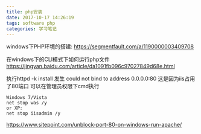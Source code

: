 ```yaml
---
title: php安装
date: 2017-10-17 14:26:19
tags: software php
categories: 学习笔记
---
```


windows下PHP环境的搭建:
https://segmentfault.com/a/1190000003409708

在windows下的CLI模式下如何运行php文件
https://jingyan.baidu.com/article/da1091fb096c97027849d68e.html

执行httpd -k install 发生 could not bind to address 0.0.0.0:80
这是因为iis占用了80端口
可以在管理员权限下cmd执行
```
Windows 7/Vista
net stop was /y
or XP:
net stop iisadmin /y
```
https://www.sitepoint.com/unblock-port-80-on-windows-run-apache/